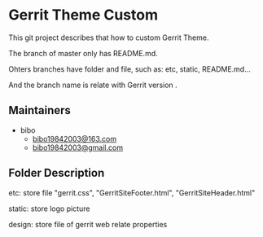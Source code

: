 # Gerrit Theme Custom

This git project describes that how to custom Gerrit Theme.

The branch of master only has README.md.

Ohters branches have folder and file, such as: etc, static, README.md...

And the branch name is relate with Gerrit version .


## Maintainers

* bibo
  - bibo19842003@163.com
  - bibo19842003@gmail.com


## Folder Description

etc: store file "gerrit.css", "GerritSiteFooter.html", "GerritSiteHeader.html"

static: store logo picture

design: store file of gerrit web relate properties

